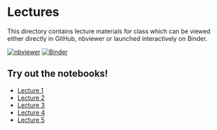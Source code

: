 # Lectures

This directory contains lecture materials for class which can be viewed either directly in GitHub, nbviewer or launched interactively on Binder.

[![nbviewer](https://img.shields.io/badge/render-nbviewer-orange.svg)](https://nbviewer.jupyter.org/github/anyl580/lectures/blob/master/1-overview/1-overview.ipynb) [![Binder](https://mybinder.org/badge_logo.svg)](https://mybinder.org/v2/gh/anyl580/lectures/master)

## Try out the notebooks!

* [Lecture 1](https://mybinder.org/v2/gh/anyl580/lectures/master?urlpath=notebooks/1-overview/1-overview.ipynb)
* [Lecture 2](https://mybinder.org/v2/gh/anyl580/lectures/master?urlpath=notebooks/2-tools/2-tools.ipynb)
* [Lecture 3](https://mybinder.org/v2/gh/anyl580/lectures/master?urlpath=notebooks/3-multilingual)
* [Lecture 4](https://mybinder.org/v2/gh/anyl580/lectures/master?urlpath=notebooks/4-ngrams/ngrams.ipynb)
* [Lecture 5](https://mybinder.org/v2/gh/anyl580/lectures/master?urlpath=notebooks/5-bayes-sentiment/text-classification-naive-bayes.ipynb)
